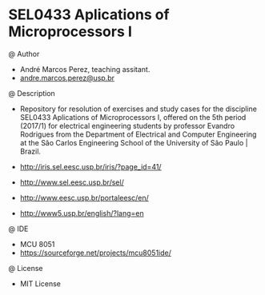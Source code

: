 # SEL0433 Aplications of Microprocessors I

@ Author

  * André Marcos Perez, teaching assitant.
  * andre.marcos.perez@usp.br

@ Description

  * Repository for resolution of exercises and study cases for the discipline SEL0433 Aplications of Microprocessors I, offered on the 5th period (2017/1) for electrical engineering students by professor Evandro Rodrigues from the Department of Electrical and Computer Engineering at the São Carlos Engineering School of the University of São Paulo | Brazil.
  
  * http://iris.sel.eesc.usp.br/iris/?page_id=41/
  * http://www.sel.eesc.usp.br/sel/
  * http://www.eesc.usp.br/portaleesc/en/
  * http://www5.usp.br/english/?lang=en

@ IDE

 * MCU 8051
 * https://sourceforge.net/projects/mcu8051ide/
 
@ License

  * MIT License
